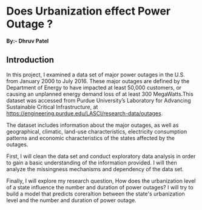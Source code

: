 # Does Urbanization effect Power Outage ?
**By:- Dhruv Patel**

## Introduction
In this project, I examined a data set of major power outages in the U.S. from January 2000 to July 2016. These major outages are defined by the Department of Energy to have impacted at least 50,000 customers, or causing an unplanned energy demand loss of at least 300 MegaWatts.This dataset was accessed from Purdue University’s Laboratory for Advancing Sustainable Critical Infrastructure, at https://engineering.purdue.edu/LASCI/research-data/outages.

The dataset includes information about the major outages, as well as geographical, climatic, land-use characteristics, electricity consumption patterns and economic characteristics of the states affected by the outages.

First, I will clean the data set and conduct exploratory data analysis in order to gain a basic understanding of the information provided. I will then analyze the missingness mechanisms and dependency of the data set.

Finally, I will explore my research question, How does the urbanization level of a state influence the number and duration of power outages? I will try to build a model that predicts coreraltion between the state's urbanization level and the number and duration of power outage.

